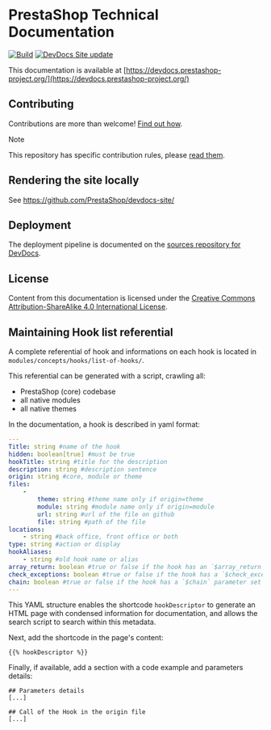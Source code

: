 # PrestaShop Technical Documentation

[![Build](https://github.com/PrestaShop/docs/actions/workflows/build.yml/badge.svg)](https://github.com/PrestaShop/docs/actions/workflows/build.yml)
[![DevDocs Site update](https://github.com/PrestaShop/docs/actions/workflows/update-site.yml/badge.svg)](https://github.com/PrestaShop/docs/actions/workflows/update-site.yml)

This documentation is available at [https://devdocs.prestashop-project.org/](https://devdocs.prestashop-project.org/)

## Contributing

Contributions are more than welcome! [Find out how](https://devdocs.prestashop-project.org/9/contribute/documentation/how/).

> [!NOTE]
> This repository has specific contribution rules, please [read them](https://github.com/PrestaShop/docs/blob/9.x/.github/CONTRIBUTION_PROCESS.md).

## Rendering the site locally

See https://github.com/PrestaShop/devdocs-site/

## Deployment

The deployment pipeline is documented on the [sources repository for DevDocs](https://github.com/PrestaShop/devdocs-site).

## License

Content from this documentation is licensed under the [Creative Commons Attribution-ShareAlike 4.0 International License](https://creativecommons.org/licenses/by-sa/4.0/).

## Maintaining Hook list referential

A complete referential of hook and informations on each hook is located in `modules/concepts/hooks/list-of-hooks/`. 

This referential can be generated with a script, crawling all: 

- PrestaShop (core) codebase
- all native modules
- all native themes

In the documentation, a hook is described in yaml format: 

```yaml
---
Title: string #name of the hook
hidden: boolean[true] #must be true
hookTitle: string #title for the description
description: string #description sentence
origin: string #core, module or theme
files:
    -
        theme: string #theme name only if origin=theme
        module: string #module name only if origin=module
        url: string #url of the file on github
        file: string #path of the file
locations:
    - string #back office, front office or both
type: string #action or display
hookAliases:
    - string #old hook name or alias
array_return: boolean #true or false if the hook has an `$array_return` parameter set to `true`
check_exceptions: boolean #true or false if the hook has a `$check_exceptions` parameter set to `false`
chain: boolean #true or false if the hook has a `$chain` parameter set to `true` 
---
```

This YAML structure enables the shortcode `hookDescriptor` to generate an HTML page with condensed information for documentation, and allows the search script to search within this metadata.

Next, add the shortcode in the page's content: 

```
{{% hookDescriptor %}}
```

Finally, if available, add a section with a code example and parameters details: 

```
## Parameters details
[...]

## Call of the Hook in the origin file
[...]
```